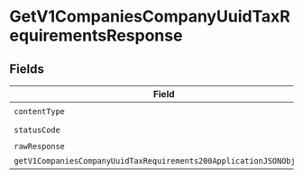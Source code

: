# GetV1CompaniesCompanyUuidTaxRequirementsResponse


## Fields

| Field                                                                                                                                                 | Type                                                                                                                                                  | Required                                                                                                                                              | Description                                                                                                                                           |
| ----------------------------------------------------------------------------------------------------------------------------------------------------- | ----------------------------------------------------------------------------------------------------------------------------------------------------- | ----------------------------------------------------------------------------------------------------------------------------------------------------- | ----------------------------------------------------------------------------------------------------------------------------------------------------- |
| `contentType`                                                                                                                                         | *string*                                                                                                                                              | :heavy_check_mark:                                                                                                                                    | N/A                                                                                                                                                   |
| `statusCode`                                                                                                                                          | *number*                                                                                                                                              | :heavy_check_mark:                                                                                                                                    | N/A                                                                                                                                                   |
| `rawResponse`                                                                                                                                         | [AxiosResponse](https://axios-http.com/docs/res_schema)                                                                                               | :heavy_minus_sign:                                                                                                                                    | N/A                                                                                                                                                   |
| `getV1CompaniesCompanyUuidTaxRequirements200ApplicationJSONObjects`                                                                                   | [GetV1CompaniesCompanyUuidTaxRequirements200ApplicationJSON](../../models/operations/getv1companiescompanyuuidtaxrequirements200applicationjson.md)[] | :heavy_minus_sign:                                                                                                                                    | OK                                                                                                                                                    |